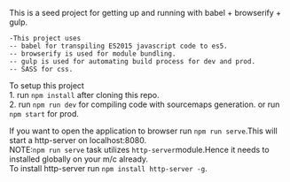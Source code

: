 This is a seed project for getting up and running with babel + browserify + gulp.

    -This project uses
    -- babel for transpiling ES2015 javascript code to es5.
    -- browserify is used for module bundling.
    -- gulp is used for automating build process for dev and prod. 
    -- SASS for css.

To setup this project<br>
    1. run `npm install` after cloning this repo.<br>
    2. run `npm run dev` for compiling code with sourcemaps generation. or run `npm start` for prod.

If you want to open the application to browser run `npm run serve`.This will start a http-server on localhost:8080.<br>
NOTE:`npm run serve` task utilizes `http-server`module.Hence it needs to installed globally on your m/c already.<br>
To install http-server run `npm install http-server -g`.
